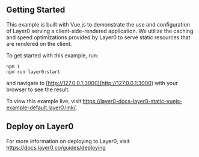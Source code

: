 ## Getting Started

This example is built with Vue.js to demonstrate the use and configuration of Layer0 serving a client-side-rendered application. We utilize the caching and speed optimizations provided by Layer0 to serve static resources that are rendered on the client.

To get started with this example, run:

```
npm i
npm run layer0:start
```

and navigate to [http://127.0.0.1:3000](http://127.0.0.1:3000) with your browser to see the result.

To view this example live, visit https://layer0-docs-layer0-static-vuejs-example-default.layer0.link/.

## Deploy on Layer0

For more information on deploying to Layer0, visit https://docs.layer0.co/guides/deploying
